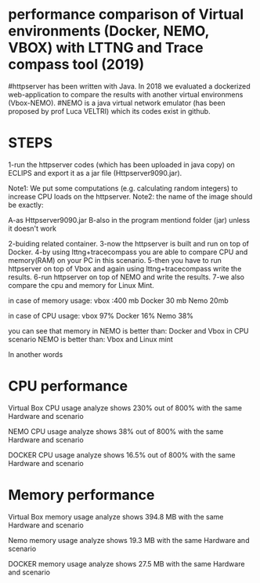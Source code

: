 # performance comparison of Virtual environments (Docker, NEMO, VBOX) with LTTNG and Trace compass tool (2019)
#httpserver has been written with Java. In 2018 we evaluated a dockerized web-application to compare the results with another virtual environmens (Vbox-NEMO).
#NEMO is a java virtual network emulator (has been proposed by prof Luca VELTRI) which its codes exist in github.

# STEPS

1-run the httpserver codes (which has been uploaded in java copy) on ECLIPS and export it as a jar file (Httpserver9090.jar).

Note1: We put some computations (e.g. calculating random integers) to increase CPU loads on the httpserver.
Note2: the name of the image should be exactly:

A-as Httpserver9090.jar
B-also in the program mentiond folder (jar) unless it doesn't work

2-buiding related container. 
3-now the httpserver is built and run on top of Docker.
4-by using lttng+tracecompass you are able to compare CPU and memory(RAM) on your PC in this scenario.
5-then you have to run httpserver on top of Vbox and again using lttng+tracecompass write the results.
6-run httpserver on top of NEMO and write the results. 
7-we also compare the cpu and memory for Linux Mint.

in case of memory usage:
vbox :400 mb
Docker 30 mb
Nemo 20mb

in case of CPU usage:
vbox 97%
Docker 16%
Nemo 38%

you can see that memory  in NEMO is better than: Docker and Vbox
in CPU scenario NEMO is better than: Vbox and Linux mint

In another words

# CPU performance 
Virtual Box CPU usage analyze shows 230% out of 800% with the same Hardware and scenario

NEMO CPU usage analyze shows 38% out of 800% with the same Hardware and scenario

DOCKER CPU usage analyze shows 16.5% out of 800% with the same Hardware and scenario

# Memory performance 
Virtual Box memory usage analyze shows 394.8 MB with the same Hardware and scenario

Nemo memory usage analyze shows 19.3 MB with the same Hardware and scenario

DOCKER memory usage analyze shows 27.5 MB with the same Hardware and scenario
